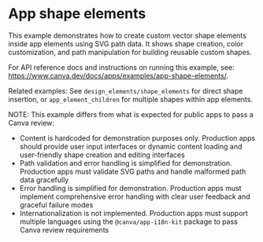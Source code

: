 # App shape elements

This example demonstrates how to create custom vector shape elements inside app elements using SVG path data. It shows shape creation, color customization, and path manipulation for building reusable custom shapes.

For API reference docs and instructions on running this example, see: https://www.canva.dev/docs/apps/examples/app-shape-elements/.

Related examples: See `design_elements/shape_elements` for direct shape insertion, or `app_element_children` for multiple shapes within app elements.

NOTE: This example differs from what is expected for public apps to pass a Canva review:

- Content is hardcoded for demonstration purposes only. Production apps should provide user input interfaces or dynamic content loading and user-friendly shape creation and editing interfaces
- Path validation and error handling is simplified for demonstration. Production apps must validate SVG paths and handle malformed path data gracefully
- Error handling is simplified for demonstration. Production apps must implement comprehensive error handling with clear user feedback and graceful failure modes
- Internationalization is not implemented. Production apps must support multiple languages using the `@canva/app-i18n-kit` package to pass Canva review requirements
